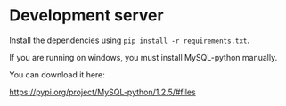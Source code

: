 # Development server

Install the dependencies using `pip install -r requirements.txt`.


If you are running on windows, you must install MySQL-python manually.

You can download it here:

https://pypi.org/project/MySQL-python/1.2.5/#files
